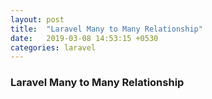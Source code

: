 ```yaml
---
layout: post
title:  "Laravel Many to Many Relationship"
date:   2019-03-08 14:53:15 +0530
categories: laravel
---
```


### Laravel Many to Many Relationship


